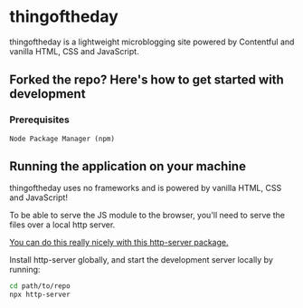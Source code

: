 # thingoftheday

thingoftheday is a lightweight microblogging site powered by Contentful and vanilla HTML, CSS and JavaScript.

## Forked the repo? Here's how to get started with development

### Prerequisites

```text
Node Package Manager (npm)
```

## Running the application on your machine

thingoftheday uses no frameworks and is powered by vanilla HTML, CSS and JavaScript!

To be able to serve the JS module to the browser, you'll need to serve the files over a local http server.

[You can do this really nicely with this http-server package.](https://www.npmjs.com/package/http-server)

Install http-server globally, and start the development server locally by running:

```bash
cd path/to/repo
npx http-server
```
